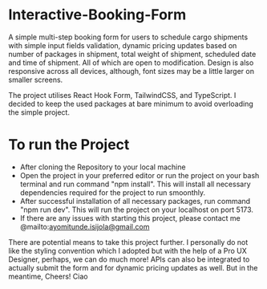 # Interactive-Booking-Form
A simple multi-step booking form for users to schedule cargo shipments with simple input fields validation, dynamic pricing updates based on number of packages in shipment, total weight of shipment, scheduled date and time of shipment. All of which are open to modification. Design is also responsive across all devices, although, font sizes may be a little larger on smaller screens. 

The project utilises React Hook Form, TailwindCSS, and TypeScript. I decided to keep the used packages at bare minimum to avoid overloading the simple project. 

# To run the Project

- After cloning the Repository to your local machine
- Open the project in your preferred editor or run the project on your bash terminal and run command "npm install". This will install all necessary dependencies required for the project to run smoonthly.
- After successful installation of all necessary packages, run command "npm run dev". This will run the project on your localhost on port 5173. 
- If there are any issues with starting this project, please contact me @mailto:ayomitunde.isijola@gmail.com


There are potential means to take this project further. I personally do not like the styling convention which I adopted but with the help of a Pro UX Designer, perhaps, we can do much more! APIs can also be integrated to actually submit the form and for dynamic pricing updates as well. But in the meantime, Cheers! Ciao